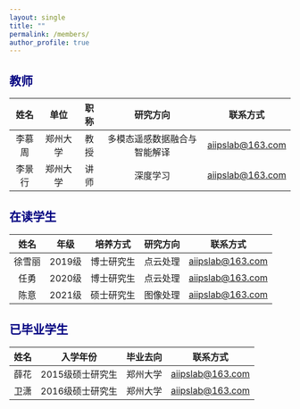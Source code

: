 ```yaml
---
layout: single
title: ""
permalink: /members/
author_profile: true
---
```


<span style="color: navy">教师</span>
---
| 姓名 | 单位 | 职称 | 研究方向 | 联系方式 |
| :----: | :----: | :----: | :----: | :----: |
| 李慕周 | 郑州大学 | 教授 | 多模态遥感数据融合与智能解译 | aiipslab@163.com |
| 李景行 | 郑州大学 | 讲师 | 深度学习 | aiipslab@163.com |

<span style="color: navy">在读学生</span>
---
| 姓名 | 年级 | 培养方式 | 研究方向 | 联系方式 |
| :----: | :----: | :----: | :----: | :----: |
| 徐雪丽 | 2019级 | 博士研究生 | 点云处理 | aiipslab@163.com |
| 任勇 | 2020级 | 博士研究生 | 点云处理 | aiipslab@163.com |
| 陈意 | 2021级 | 硕士研究生 | 图像处理 | aiipslab@163.com |

<span style="color: navy">已毕业学生</span>
---
| 姓名 | 入学年份 |毕业去向 | 联系方式 |
| :----: | :----: |:----: | :----: |
| 薛花 | 2015级硕士研究生 |郑州大学 | aiipslab@163.com |
| 卫潇 | 2016级硕士研究生 |郑州大学 | aiipslab@163.com |

